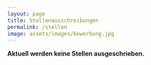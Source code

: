```yaml
---
layout: page
title: Stellenausschreibungen
permalink: /stellen
image: assets/images/bewerbung.jpg
---
```

<p><b>Aktuell werden keine Stellen ausgeschrieben.</b></p>
